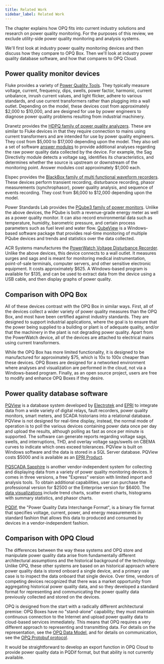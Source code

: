 ```yaml
---
title: Related Work
sidebar_label: Related Work
---
```


The chapter explains how OPQ fits into current industry solutions and research on power quality monitoring. For the purposes of this review, we exclude utility-side power quality monitoring and analysis systems.

We'll first look at industry power quality monitoring devices and then discuss how they compare to OPQ Box. Then we'll look at industry power quality database software, and how that compares to OPQ Cloud.

## Power quality monitor devices

Fluke provides a variety of [Power Quality Tools](http://www.fluke.com/fluke/inen/products/Power-Quality.htm).  They typically measure voltage, current, frequency, dips, swells, power factor, harmonic, current unbalance, inrush current values, and light flicker, adhere to various standards, and use current transformers rather than plugging into a wall outlet. Depending on the model, these devices cost from approximately \$2,000 to \$10,000, and are designed for use by power engineers to diagnose power quality problems resulting from industrial machinery.

Dranetz provides the [HDPQ family of power quality analyzers](http://www.dranetz.com/product-services/hdpq-power-quality-analyzer-family/).  These are similar to Fluke devices in that they require connection to mains using current transformers and are intended for use by power quality engineers.  They cost from \$5,000 to \$17,000 depending upon the model. They also sell a set of software [answer modules](http://www.dranetz.com/product-services/software-dranetz-products/answer-modules/#tab-2) to provide additional analyses regarding the raw power quality data collected by the device. For example, the Sag Directivity module detects a voltage sag, identifies its characteristics, and determines whether the source is upstream or downstream of the monitoring point. Answer modules cost approximately \$1,000 each.

Elspec provides the [BlackBox family of multi functional waveform recorders](https://elspec-ltd.com/metering-protection/). These devices perform transient recording, disturbance recording, phasor measurements (synchrophasor), power quality analysis, and sequence of events recording. They cost from \$6,000 to \$12,000 depending upon the model. 

Power Standards Lab provides the [PQube3 family of power monitors](https://www.powerstandards.com/product/pqube-3/highlights/). Unlike the above devices, the PQube is both a revenue-grade energy meter as well as a power quality monitor.  It can also record environmental data such as temperature, humidity, barometric pressure, and certain process parameters such as fuel level and water flow. [QubeView](https://www.powerstandards.com/product/enterprise-software-solution/qubeview/) is a Windows-based software package that provides real-time monitoring of multiple PQube devices and trends and statistics over the data collected.

ACR Systems manufactures the [PowerWatch Voltage Disturbance Recorder](http://www.acrsystems.com/product/powerwatch-120v). Unlike the above devices, this device connects to a wall outlet. It measures surges and sags and is meant for monitoring medical instrumentation, point-of-sale terminals, computer servers, and other sensitive electronic equipment. It costs approximately \$625. A Windows-based program is available for \$135, and can be used to extract data from the device using a USB cable, and then display graphs of power quality.

## Comparison with OPQ Box

All of these devices contrast with the OPQ Box in similar ways.  First, all of the devices collect a wider variety of power quality measures than the OPQ Box, and most have been certified against industry standards. They are designed to support industrial applications, where the goal is to ensure that the power being supplied to a building or plant is of adequate quality, and/or that the machinery in the plant is not degrading power quality. Apart from the PowerWatch device, all of the devices are attached to electrical mains using current transformers. 

While the OPQ Box has more limited functionality, it is designed to be manufactured for approximately \$75, which is 10x to 100x cheaper than these devices. OPQ Boxes are designed for a networked environment where analyses and visualization are performed in the cloud, not via a Windows-based program. Finally, as an open source project, users are free to modify and enhance OPQ Boxes if they desire. 

## Power quality database software

[PQView](http://www.pqview.com/) is a database system developed by [Electrotek](http://www.electrotek.com/) and [EPRI](http://www.epri.com/) to integrate data from a wide variety of digital relays, fault recorders, power quality monitors, smart meters, and SCADA historians into a relational database. PQView is not designed for real-time display, instead, the normal mode of operation is to poll the various devices containing power data once per day and upload the results, although polling as fast as once per minute is supported.  The software can generate reports regarding voltage sags, swells, and interruptions, THD, and overlay voltage sags/swells on CBEMA curves to indicate which ones exceed tolerances. PQView is built on Windows software and the data is stored in a SQL Server database. PQView costs \$5000 and is available as an [EPRI Product](https://www.epri.com/#/pages/product/1020808/). 

[PQSCADA Sapphire](https://elspec-ltd.com/power-quality-software-pqscada-software/) is another vendor-independent system for collecting and displaying data from a variety of power quality monitoring devices. It comes in three versions, a free "Express" version with limited import and analysis tools. To obtain additional capabilities, user can purchase the professional version for \$2500 or the Enterprise version for \$6400. The [data visualizations](https://elspec-ltd.com/power-quality-software-pqscada-software/data-visualization/) include trend charts, scatter event charts, histograms with summary statistics, and phasor charts. 

[PQDif](http://pqdif.info/), the "Power Quality Data Interchange Format", is a binary file format that specifies voltage, current, power, and energy measurements in standard fashion that allows this data to produced and consumed by devices in a vendor-independent fashion. 

## Comparison with OPQ Cloud

The differences between the way these systems and OPQ store and manipulate power quality data arise from fundamentally different architectural assumptions and the historical background of the technology.  Unlike OPQ, these other systems are based on an historical approach where power quality data is stored onboard a single device, and a primary use case is to inspect the data onboard that single device. Over time, vendors of competing devices recognized that there was a market opportunity from aggregating historical power quality data, and so they developed a standard format for representing and communicating the power quality data previously collected and stored on the devices.   

OPQ is designed from the start with a radically different architectural premise: OPQ Boxes have no "stand-alone" capability; they must maintain continuous connection to the Internet and upload power quality data to cloud-based services immediately. This means that OPQ requires a very different approach to representing and transmitting data. For details on the representation, see the [OPQ Data Model](cloud-datamodel.md), and for details on communication, see the [OPQ Protobuf protocol](cloud-protocol.md).

It would be straightforward to develop an export function in OPQ Cloud to provide power quality data in PQDif format, but that ability is not currently available.



